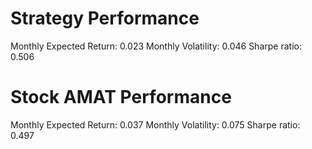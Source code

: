# Strategy Performance
Monthly Expected Return: 0.023
Monthly Volatility: 0.046
Sharpe ratio: 0.506
# Stock AMAT Performance
Monthly Expected Return: 0.037
Monthly Volatility: 0.075
Sharpe ratio: 0.497

